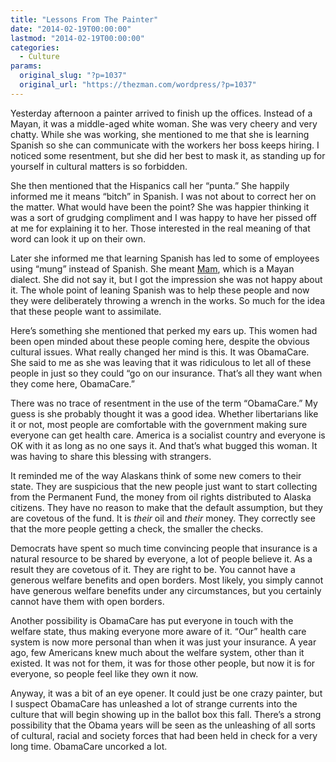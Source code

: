 ```yaml
---
title: "Lessons From The Painter"
date: "2014-02-19T00:00:00"
lastmod: "2014-02-19T00:00:00"
categories:
  - Culture
params:
  original_slug: "?p=1037"
  original_url: "https://thezman.com/wordpress/?p=1037"
---
```


Yesterday afternoon a painter arrived to finish up the offices. Instead
of a Mayan, it was a middle-aged white woman. She was very cheery and
very chatty. While she was working, she mentioned to me that she is
learning Spanish so she can communicate with the workers her boss keeps
hiring. I noticed some resentment, but she did her best to mask it, as
standing up for yourself in cultural matters is so forbidden.

She then mentioned that the Hispanics call her “punta.” She happily
informed me it means “bitch” in Spanish. I was not about to correct her
on the matter. What would have been the point? She was happier thinking
it was a sort of grudging compliment and I was happy to have her pissed
off at me for explaining it to her. Those interested in the real meaning
of that word can look it up on their own.

Later she informed me that learning Spanish has led to some of employees
using “mung” instead of Spanish. She meant
[Mam](http://en.wikipedia.org/wiki/Mam_language), which is a Mayan
dialect. She did not say it, but I got the impression she was not happy
about it. The whole point of leaning Spanish was to help these people
and now they were deliberately throwing a wrench in the works. So much
for the idea that these people want to assimilate.

Here’s something she mentioned that perked my ears up. This women had
been open minded about these people coming here, despite the obvious
cultural issues. What really changed her mind is this. It was ObamaCare.
She said to me as she was leaving that it was ridiculous to let all of
these people in just so they could “go on our insurance. That’s all they
want when they come here, ObamaCare.”

There was no trace of resentment in the use of the term “ObamaCare.” My
guess is she probably thought it was a good idea. Whether libertarians
like it or not, most people are comfortable with the government making
sure everyone can get health care. America is a socialist country and
everyone is OK with it as long as no one says it. And that’s what bugged
this woman. It was having to share this blessing with strangers.

It reminded me of the way Alaskans think of some new comers to their
state. They are suspicious that the new people just want to start
collecting from the Permanent Fund, the money from oil rights
distributed to Alaska citizens. They have no reason to make that the
default assumption, but they are covetous of the fund. It is *their* oil
and *their* money. They correctly see that the more people getting a
check, the smaller the checks.

Democrats have spent so much time convincing people that insurance is a
natural resource to be shared by everyone, a lot of people believe it.
As a result they are covetous of it. They are right to be. You cannot
have a generous welfare benefits and open borders. Most likely, you
simply cannot have generous welfare benefits under any circumstances,
but you certainly cannot have them with open borders.

Another possibility is ObamaCare has put everyone in touch with the
welfare state, thus making everyone more aware of it. “Our” health care
system is now more personal than when it was just your insurance. A year
ago, few Americans knew much about the welfare system, other than it
existed. It was not for them, it was for those other people, but now it
is for everyone, so people feel like they own it now.

Anyway, it was a bit of an eye opener. It could just be one crazy
painter, but I suspect ObamaCare has unleashed a lot of strange currents
into the culture that will begin showing up in the ballot box this fall.
There’s a strong possibility that the Obama years will be seen as the
unleashing of all sorts of cultural, racial and society forces that had
been held in check for a very long time. ObamaCare uncorked a lot.
